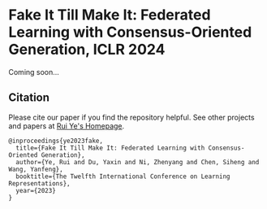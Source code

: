 # Fake It Till Make It: Federated Learning with Consensus-Oriented Generation, ICLR 2024

Coming soon...

## Citation

Please cite our paper if you find the repository helpful. See other projects and papers at [Rui Ye's Homepage](https://rui-ye.github.io/).

```
@inproceedings{ye2023fake,
  title={Fake It Till Make It: Federated Learning with Consensus-Oriented Generation},
  author={Ye, Rui and Du, Yaxin and Ni, Zhenyang and Chen, Siheng and Wang, Yanfeng},
  booktitle={The Twelfth International Conference on Learning Representations},
  year={2023}
}
```
